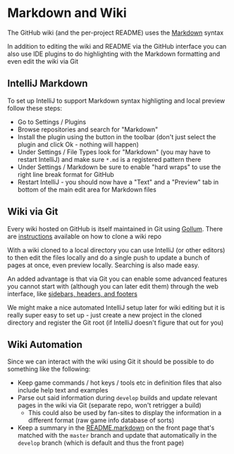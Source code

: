 Markdown and Wiki
===============================

The GitHub wiki (and the per-project README) uses the [Markdown](http://daringfireball.net/projects/markdown/syntax) syntax

In addition to editing the wiki and README via the GitHub interface you can also use IDE plugins to do highlighting with the Markdown formatting and even edit the wiki via Git

IntelliJ Markdown
---------

To set up IntelliJ to support Markdown syntax highligting and local preview follow these steps:

* Go to Settings / Plugins
* Browse repositories and search for "Markdown"
* Install the plugin using the button in the toolbar (don't just select the plugin and click Ok - nothing will happen)
* Under Settings / File Types look for "Markdown" (you may have to restart IntelliJ) and make sure `*.md` is a registered pattern there
* Under Settings / Markdown be sure to enable "hard wraps" to use the right line break format for GitHub
* Restart IntelliJ - you should now have a "Text" and a "Preview" tab in bottom of the main edit area for Markdown files

Wiki via Git
---------

Every wiki hosted on GitHub is itself maintained in Git using [Gollum](https://github.com/github/gollum#readme). There are [instructions](https://github.com/MovingBlocks/Terasology/wiki/_access) available on how to clone a wiki repo

With a wiki cloned to a local directory you can use IntelliJ (or other editors) to then edit the files locally and do a single push to update a bunch of pages at once, even preview locally. Searching is also made easy.

An added advantage is that via Git you can enable some advanced features you cannot start with (although you can later edit them) through the web interface, like [sidebars, headers, and footers](https://github.com/github/gollum#sidebar-files)

We might make a nice automated IntelliJ setup later for wiki editing but it is really super easy to set up - just create a new project in the cloned directory and register the Git root (if IntelliJ doesn't figure that out for you)

Wiki Automation
---------

Since we can interact with the wiki using Git it should be possible to do something like the following:

* Keep game commands / hot keys / tools etc in definition files that also include help text and examples
* Parse out said information during `develop` builds and update relevant pages in the wiki via Git (separate repo, won't retrigger a build)
    * This could also be used by fan-sites to display the information in a different format (raw game info database of sorts)
* Keep a summary in the [README.markdown](https://github.com/MovingBlocks/Terasology#terasology) on the front page that's matched with the `master` branch and update that automatically in the `develop` branch (which is default and thus the front page)